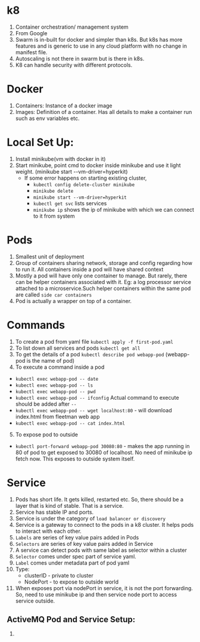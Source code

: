 # k8

1. Container orchestration/ management system
2. From Google
3. Swarm is in-built for docker and simpler than k8s. But k8s has more features and is generic to use in any cloud platform with no change in manifest file.
4. Autoscaling is not there in swarm but is there in k8s.
5. K8 can handle security with different protocols.

# Docker

1. Containers: Instance of a docker image
2. Images: Definition of a container. Has all details to make a container run such as env variables etc.

# Local Set Up:
1. Install minikube(vm with docker in it)
2. Start minikube, point cmd to docker inside minikube and use it light weight. (minikube start --vm-driver=hyperkit)
    - If some error happens on starting existing cluster,
      - `kubectl config delete-cluster minikube`
      - `minikube delete`
      - `minikube start --vm-driver=hyperkit`
      - `kubectl get svc` lists services
      - `minikube ip` shows the ip of minikube with which we can connect to it from system

# Pods
1. Smallest unit of deployment
2. Group of containers sharing network, storage and config regarding how to run it. All containers inside a pod will have shared context
3. Mostly a pod will have only one container to manage. But rarely, there can be helper containers associated with it. Eg: a log processor service attached to a microservice.Such helper containers within the same pod are called `side car containers`
4. Pod is actually a wrapper on top of a container.

# Commands
1. To create a pod from yaml file
`kubectl apply -f first-pod.yaml` 
2. To list down all services and pods
`kubectl get all`
3. To get the details of a pod
`kubectl describe pod webapp-pod` (webapp-pod is the name of pod)
4. To execute a command inside a pod
 - `kubectl exec webapp-pod -- date`
 - `kubectl exec webapp-pod -- ls`
 - `kubectl exec webapp-pod -- pwd`
 - `kubectl exec webapp-pod -- ifconfig`
Actual command to execute should be added after `--`
 - `kubectl exec webapp-pod -- wget localhost:80` - will download index.html from fleetman web app
 - `kubectl exec webapp-pod -- cat index.html`
5. To expose pod to outside
 - `kubectl port-forward webapp-pod 30080:80` - makes the app running in 80 of pod to get exposed to 30080 of localhost. No need of minikube ip fetch now. This exposes to outside system itself.

# Service
1. Pods has short life. It gets killed, restarted etc. So, there should be a layer that is kind of stable. That is a service.
2. Service has stable IP and ports.
3. Service is under the category of `load balancer or discovery`
4. Service is a gateway to connect to the pods in a k8 cluster. It helps pods to interact with each other.
5. `Labels` are series of key value pairs added in Pods
6. `Selectors` are series of key value pairs added in Service
7. A service can detect pods with same label as selector within a cluster
8. `Selector` comes under spec part of service yaml.
9. `Label` comes under metadata part of pod yaml
10. Type:
    - clusterID - private to cluster
    - NodePort - to expose to outside world
11. When exposes port via nodePort in service, it is not the port forwarding. So, need to use minikube ip and then service node port to access service outside.

## ActiveMQ Pod and Service Setup:
1. 
